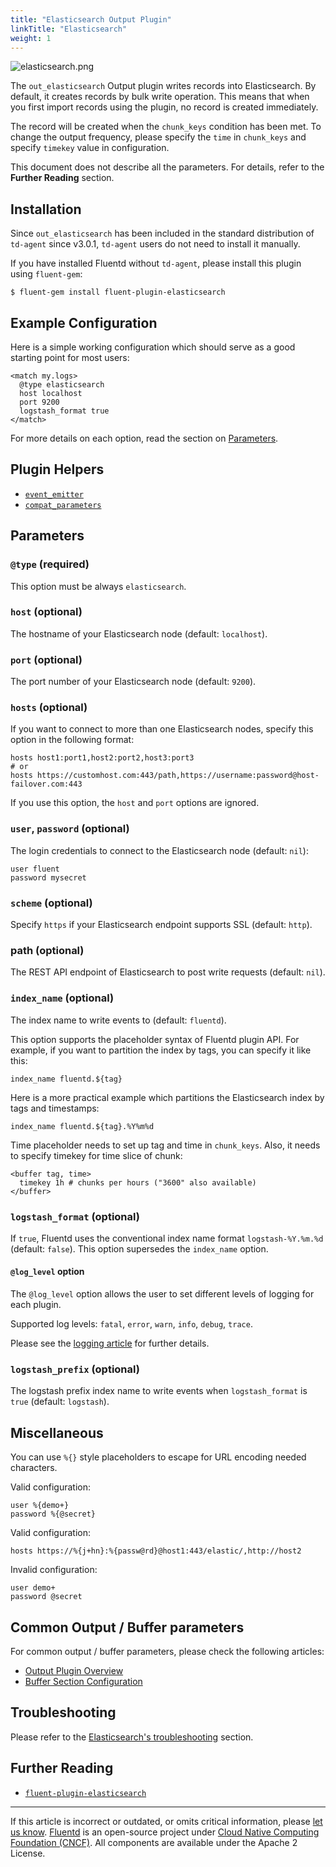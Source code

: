 ```yaml
---
title: "Elasticsearch Output Plugin"
linkTitle: "Elasticsearch"
weight: 1
---
```


![elasticsearch.png](/images/plugins/output/elasticsearch.png)

The `out_elasticsearch` Output plugin writes records into Elasticsearch.
By default, it creates records by bulk write operation. This means that
when you first import records using the plugin, no record is created
immediately.

The record will be created when the `chunk_keys` condition has been met.
To change the output frequency, please specify the `time` in `chunk_keys`
and specify `timekey` value in configuration.

This document does not describe all the parameters. For details, refer to the
**Further Reading** section.

## Installation

Since `out_elasticsearch` has been included in the standard distribution
of `td-agent` since v3.0.1, `td-agent` users do not need to install it
manually.

If you have installed Fluentd without `td-agent`, please install this
plugin using `fluent-gem`:

```
$ fluent-gem install fluent-plugin-elasticsearch
```

## Example Configuration

Here is a simple working configuration which should serve as a good starting
point for most users:

```
<match my.logs>
  @type elasticsearch
  host localhost
  port 9200
  logstash_format true
</match>
```

For more details on each option, read the section on [Parameters](#parameters).

## Plugin Helpers

- [`event_emitter`](/developer/api-plugin-helper-event_emitter.md)
- [`compat_parameters`](/developer/api-plugin-helper-compat_parameters.md)

## Parameters

### `@type` (required)

This option must be always `elasticsearch`.

### `host` (optional)

The hostname of your Elasticsearch node (default: `localhost`).

### `port` (optional)

The port number of your Elasticsearch node (default: `9200`).

### `hosts` (optional)

If you want to connect to more than one Elasticsearch nodes, specify
this option in the following format:

```
hosts host1:port1,host2:port2,host3:port3
# or
hosts https://customhost.com:443/path,https://username:password@host-failover.com:443
```

If you use this option, the `host` and `port` options are ignored.

### `user`, `password` (optional)

The login credentials to connect to the Elasticsearch node (default: `nil`):

```
user fluent
password mysecret
```

### `scheme` (optional)

Specify `https` if your Elasticsearch endpoint supports SSL (default: `http`).

### path (optional)

The REST API endpoint of Elasticsearch to post write requests (default: `nil`).

### `index_name` (optional)

The index name to write events to (default: `fluentd`).

This option supports the placeholder syntax of Fluentd plugin API. For example,
if you want to partition the index by tags, you can specify it like this:

```
index_name fluentd.${tag}
```

Here is a more practical example which partitions the Elasticsearch
index by tags and timestamps:

```
index_name fluentd.${tag}.%Y%m%d
```

Time placeholder needs to set up tag and time in `chunk_keys`. Also, it needs to
specify timekey for time slice of chunk:

```
<buffer tag, time>
  timekey 1h # chunks per hours ("3600" also available)
</buffer>
```

### `logstash_format` (optional)

If `true`, Fluentd uses the conventional index name format `logstash-%Y.%m.%d`
(default: `false`). This option supersedes the `index_name` option.

#### `@log_level` option

The `@log_level` option allows the user to set different levels of
logging for each plugin.

Supported log levels: `fatal`, `error`, `warn`, `info`, `debug`, `trace`.

Please see the [logging article](/deployment/logging.md) for further details.

### `logstash_prefix` (optional)

The logstash prefix index name to write events when `logstash_format` is `true`
(default: `logstash`).

## Miscellaneous

You can use `%{}` style placeholders to escape for URL encoding needed
characters.

Valid configuration:

```
user %{demo+}
password %{@secret}
```

Valid configuration:

```
hosts https://%{j+hn}:%{passw@rd}@host1:443/elastic/,http://host2
```

Invalid configuration:

```
user demo+
password @secret
```

## Common Output / Buffer parameters

For common output / buffer parameters, please check the following articles:

- [Output Plugin Overview](/plugins/output/README.md)
- [Buffer Section Configuration](/configuration/buffer-section.md)

## Troubleshooting

Please refer to the [Elasticsearch's troubleshooting](https://github.com/uken/fluent-plugin-elasticsearch#troubleshooting) section.

## Further Reading

- [`fluent-plugin-elasticsearch`](https://github.com/uken/fluent-plugin-elasticsearch)

---

If this article is incorrect or outdated, or omits critical information, please
[let us know](https://github.com/fluent/fluentd-docs-gitbook/issues?state=open).
[Fluentd](http://www.fluentd.org/) is an open-source project under
[Cloud Native Computing Foundation (CNCF)](https://cncf.io/). All components are
available under the Apache 2 License.
